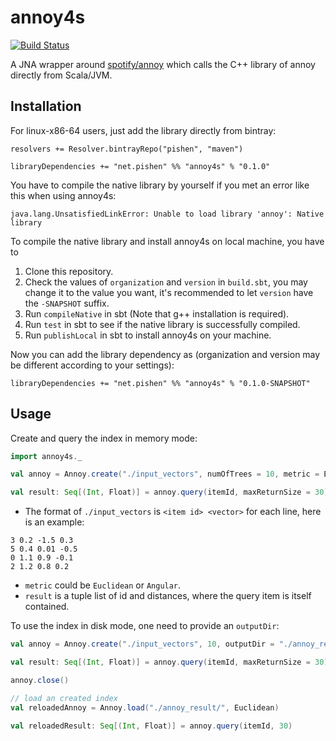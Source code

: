 # annoy4s

[![Build Status](https://travis-ci.org/pishen/annoy4s.svg?branch=master)](https://travis-ci.org/pishen/annoy4s)

A JNA wrapper around [spotify/annoy](https://github.com/spotify/annoy) which calls the C++ library of annoy directly from Scala/JVM.

## Installation

For linux-x86-64 users, just add the library directly from bintray:
```
resolvers += Resolver.bintrayRepo("pishen", "maven")

libraryDependencies += "net.pishen" %% "annoy4s" % "0.1.0"
```

You have to compile the native library by yourself if you met an error like this when using annoy4s:
```
java.lang.UnsatisfiedLinkError: Unable to load library 'annoy': Native library
```

To compile the native library and install annoy4s on local machine, you have to

1. Clone this repository.
2. Check the values of `organization` and `version` in `build.sbt`, you may change it to the value you want, it's recommended to let `version` have the `-SNAPSHOT` suffix.
3. Run `compileNative` in sbt (Note that g++ installation is required).
4. Run `test` in sbt to see if the native library is successfully compiled.
5. Run `publishLocal` in sbt to install annoy4s on your machine.

Now you can add the library dependency as (organization and version may be different according to your settings):
```
libraryDependencies += "net.pishen" %% "annoy4s" % "0.1.0-SNAPSHOT"
```

## Usage

Create and query the index in memory mode:
```scala
import annoy4s._

val annoy = Annoy.create("./input_vectors", numOfTrees = 10, metric = Euclidean, verbose = true)

val result: Seq[(Int, Float)] = annoy.query(itemId, maxReturnSize = 30)
```

* The format of `./input_vectors` is `<item id> <vector>` for each line, here is an example:
```
3 0.2 -1.5 0.3
5 0.4 0.01 -0.5
0 1.1 0.9 -0.1
2 1.2 0.8 0.2
```
* `metric` could be `Euclidean` or `Angular`.
* `result` is a tuple list of id and distances, where the query item is itself contained.

To use the index in disk mode, one need to provide an `outputDir`:
```scala
val annoy = Annoy.create("./input_vectors", 10, outputDir = "./annoy_result/", Euclidean)

val result: Seq[(Int, Float)] = annoy.query(itemId, maxReturnSize = 30)

annoy.close()

// load an created index
val reloadedAnnoy = Annoy.load("./annoy_result/", Euclidean)

val reloadedResult: Seq[(Int, Float)] = annoy.query(itemId, 30)
```
